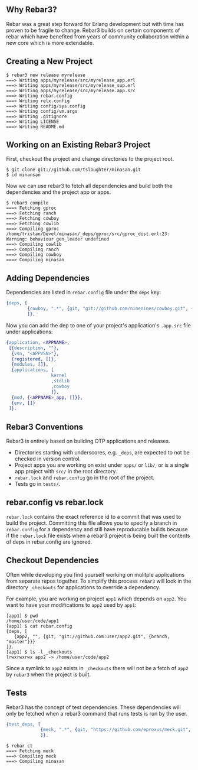 ## Why Rebar3?

Rebar was a great step forward for Erlang development but with time has proven to be fragile to change. Rebar3 builds on certain components of rebar which have benefited from years of community collaboration within a new core which is more extendable.

## Creating a New Project

```shell
$ rebar3 new release myrelease
===> Writing apps/myrelease/src/myrelease_app.erl
===> Writing apps/myrelease/src/myrelease_sup.erl
===> Writing apps/myrelease/src/myrelease.app.src
===> Writing rebar.config
===> Writing relx.config
===> Writing config/sys.config
===> Writing config/vm.args
===> Writing .gitignore
===> Writing LICENSE
===> Writing README.md
```

## Working on an Existing Rebar3 Project

First, checkout the project and change directories to the project root.

```shell
$ git clone git://github.com/tsloughter/minasan.git
$ cd minansan
```

Now we can use rebar3 to fetch all dependencies and build both the dependencies and the project app or apps.

```shell
$ rebar3 compile
===> Fetching gproc
===> Fetching ranch
===> Fetching cowboy
===> Fetching cowlib
===> Compiling gproc
/home/tristan/Devel/minasan/_deps/gproc/src/gproc_dist.erl:23: Warning: behaviour gen_leader undefined
===> Compiling cowlib
===> Compiling ranch
===> Compiling cowboy
===> Compiling minasan
```

## Adding Dependencies

Dependencies are listed in `rebar.config` file under the `deps` key:

```erlang
{deps, [
        {cowboy, ".*", {git, "git://github.com/ninenines/cowboy.git", {tag, "1.0.0"}}}
        ]}.
```

Now you can add the dep to one of your project's application's `.app.src` file under applications:

```erlang
{application, <APPNAME>,
 [{description, ""},
  {vsn, "<APPVSN>"},
  {registered, []},
  {modules, []},
  {applications, [
                 kernel
                 ,stdlib
                 ,cowboy
                 ]},
  {mod, {<APPNAME>_app, []}},
  {env, []}
 ]}.
```

## Rebar3 Conventions

Rebar3 is entirely based on building OTP applications and releases.

* Directories starting with underscores, e.g. `_deps`, are expected to not be checked in version control.
* Project apps you are working on exist under `apps/` or `lib/`, or is a single app project with `src/` in the root directory.
* `rebar.lock` and `rebar.config` go in the root of the project.
* Tests go in `tests/`.

## rebar.config vs rebar.lock

`rebar.lock` contains the exact reference id to a commit that was used to build the project. Committing this file allows you to specify a branch in `rebar.config` for a dependency and still have reproducable builds because if the `rebar.lock` file exists when a rebar3 project is being built the contents of deps in rebar.config are ignored.

## Checkout Dependencies

Often while developing you find yourself working on mulitple applications from separate repos together. To simplify this process `rebar3` will look in the directory `_checkouts` for applications to override a dependency.

For example, you are working on project `app1` which depends on `app2`. You want to have your modifications to `app2` used by `app1`:

```shell
[app1] $ pwd
/home/user/code/app1
[app1] $ cat rebar.config
{deps, [
   {app2, "", {git, "git://github.com:user/app2.git", {branch, "master"}}}
]}.
[app1] $ ls -l _checkouts
lrwxrwxrwx app2 -> /home/user/code/app2
```

Since a symlink to `app2` exists in `_checkouts` there will not be a fetch of `app2` by `rebar3` when the project is built.

## Tests

Rebar3 has the concept of test dependencies. These dependencies will only be fetched when a rebar3 command that runs tests is run by the user.

```erlang
{test_deps, [
             {meck, ".*", {git, "https://github.com/eproxus/meck.git", {tag, "0.8"}}}
             ]}.
```

```shell
$ rebar ct
===> Fetching meck
===> Compiling meck
===> Compiling minasan
```
